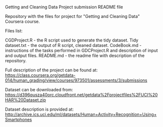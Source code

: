 Getting and Cleaning Data
Project submission
README file

Repository with the files for project for "Getting and Cleaning Data" Coursera course.

Files list:

CGDProject.R - the R script used to generate the tidy dataset.
Tidy dataset.txt - the output of R script, cleaned dataset.
CodeBook.md - instructions of the tasks performed in GDCProject.R and description of input and output files.
README.md - the readme file with description of the repository.

Full description of the project can be found at:
https://class.coursera.org/getdata-014/human_grading/view/courses/973501/assessments/3/submissions

Dataset can be downloaded from:
https://d396qusza40orc.cloudfront.net/getdata%2Fprojectfiles%2FUCI%20HAR%20Dataset.zip

Dataset description is provided at:
http://archive.ics.uci.edu/ml/datasets/Human+Activity+Recognition+Using+Smartphones